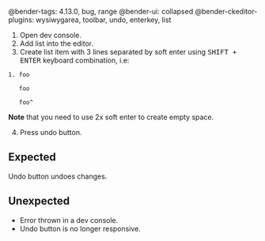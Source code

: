 @bender-tags: 4.13.0, bug, range
@bender-ui: collapsed
@bender-ckeditor-plugins: wysiwygarea, toolbar, undo, enterkey, list

1. Open dev console.
2. Add list into the editor.
3. Create list item with 3 lines separated by soft enter using <kbd>SHIFT + ENTER</kbd> keyboard combination, i.e:

```
1. foo

   foo

   foo^
```

**Note** that you need to use 2x soft enter to create empty space.

4. Press undo button.

## Expected

Undo button undoes changes.

## Unexpected

* Error thrown in a dev console.
* Undo button is no longer responsive.
